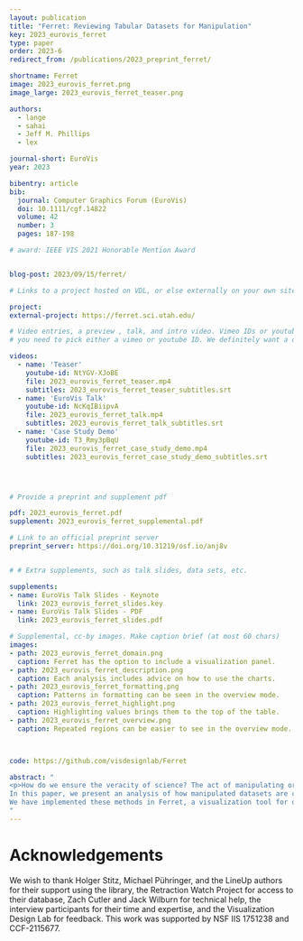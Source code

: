 ```yaml
---
layout: publication
title: "Ferret: Reviewing Tabular Datasets for Manipulation"
key: 2023_eurovis_ferret
type: paper
order: 2023-6
redirect_from: /publications/2023_preprint_ferret/

shortname: Ferret
image: 2023_eurovis_ferret.png
image_large: 2023_eurovis_ferret_teaser.png

authors:
  - lange
  - sahai
  - Jeff M. Phillips
  - lex

journal-short: EuroVis
year: 2023

bibentry: article
bib:
  journal: Computer Graphics Forum (EuroVis)
  doi: 10.1111/cgf.14822
  volume: 42
  number: 3
  pages: 187-198

# award: IEEE VIS 2021 Honorable Mention Award


blog-post: 2023/09/15/ferret/

# Links to a project hosted on VDL, or else externally on your own site

project:
external-project: https://ferret.sci.utah.edu/

# Video entries, a preview , talk, and intro video. Vimeo IDs or youtube IDs are supported
# you need to pick either a vimeo or youtube ID. We definitely want a downloadable video too.

videos:
  - name: 'Teaser'
    youtube-id: NtYGV-XJoBE
    file: 2023_eurovis_ferret_teaser.mp4
    subtitles: 2023_eurovis_ferret_teaser_subtitles.srt
  - name: 'EuroVis Talk'
    youtube-id: NcKqIBiipvA
    file: 2023_eurovis_ferret_talk.mp4
    subtitles: 2023_eurovis_ferret_talk_subtitles.srt
  - name: 'Case Study Demo'
    youtube-id: T3_Rmy3pBqU
    file: 2023_eurovis_ferret_case_study_demo.mp4
    subtitles: 2023_eurovis_ferret_case_study_demo_subtitles.srt




# Provide a preprint and supplement pdf

pdf: 2023_eurovis_ferret.pdf
supplement: 2023_eurovis_ferret_supplemental.pdf

# Link to an official preprint server
preprint_server: https://doi.org/10.31219/osf.io/anj8v


# # Extra supplements, such as talk slides, data sets, etc.

supplements:
- name: EuroVis Talk Slides - Keynote
  link: 2023_eurovis_ferret_slides.key
- name: EuroVis Talk Slides - PDF
  link: 2023_eurovis_ferret_slides.pdf

# Supplemental, cc-by images. Make caption brief (at most 60 chars)
images:
- path: 2023_eurovis_ferret_domain.png
  caption: Ferret has the option to include a visualization panel.
- path: 2023_eurovis_ferret_description.png
  caption: Each analysis includes advice on how to use the charts.
- path: 2023_eurovis_ferret_formatting.png
  caption: Patterns in formatting can be seen in the overview mode.
- path: 2023_eurovis_ferret_highlight.png
  caption: Highlighting values brings them to the top of the table.
- path: 2023_eurovis_ferret_overview.png
  caption: Repeated regions can be easier to see in the overview mode.



code: https://github.com/visdesignlab/Ferret

abstract: "
<p>How do we ensure the veracity of science? The act of manipulating or fabricating scientific data has led to many high-profile fraud cases and retractions. Detecting manipulated data, however, is a challenging and time-consuming endeavor. Automated detection methods are limited due to the diversity of data types and manipulation techniques. Furthermore, patterns automatically flagged as suspicious can have reasonable explanations. Instead, we propose a nuanced approach where experts analyze tabular datasets, e.g., as part of the peer-review process, using a guided, interactive visualization approach. 
In this paper, we present an analysis of how manipulated datasets are created and the artifacts these techniques generate. Based on these findings, we propose a suite of visualization methods to surface potential irregularities.
We have implemented these methods in Ferret, a visualization tool for data forensics work. Ferret makes potential data issues salient and provides guidance on spotting signs of tampering and differentiating them from truthful data.</p>
"
---
```


# Acknowledgements

We wish to thank Holger Stitz, Michael Pühringer, and the LineUp authors for their support using the library, the Retraction Watch Project for access to their database, Zach Cutler and Jack Wilburn for technical help, the interview participants for their time and expertise, and the Visualization Design Lab for feedback. This work was supported by NSF IIS 1751238 and CCF-2115677.
